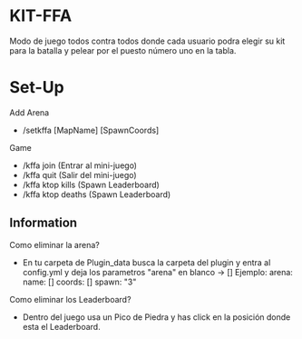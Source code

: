 # KIT-FFA
Modo de juego todos contra todos donde cada usuario podra elegir su kit para la batalla y pelear por el puesto número uno en la tabla.

# Set-Up

Add Arena
- /setkffa [MapName] [SpawnCoords]

Game
- /kffa join (Entrar al mini-juego)
- /kffa quit (Salir del mini-juego)
- /kffa ktop kills (Spawn Leaderboard)
- /kffa ktop deaths (Spawn Leaderboard)

## Information

Como eliminar la arena? 
- En tu carpeta de Plugin_data busca la carpeta del plugin y entra al config.yml y deja los parametros "arena" en blanco -> []
Ejemplo:
  arena:
    name: []
    coords: []
    spawn: "3"
  
Como eliminar los Leaderboard?
- Dentro del juego usa un Pico de Piedra y has click en la posición donde esta el Leaderboard.

